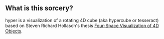 ## What is this sorcery?

hyper is a visualization of a rotating 4D cube (aka hypercube or tesseract) based on Steven Richard Hollasch's thesis [Four-Space Visualization of 4D Objects](http://steve.hollasch.net/thesis/).
